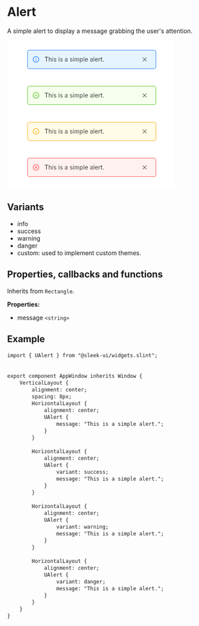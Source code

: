 
# Alert
A simple alert to display a message grabbing the user's attention.  

![alert presentation](images/alert.png)

## Variants
- info
- success
- warning
- danger
- custom: used to implement custom themes.

## Properties, callbacks and functions
Inherits from `Rectangle`.  

**Properties:**
- message `<string>`

## Example
```slint
import { UAlert } from "@sleek-ui/widgets.slint";


export component AppWindow inherits Window {
	VerticalLayout {
		alignment: center;
		spacing: 8px;
		HorizontalLayout {
            alignment: center;
            UAlert {
                message: "This is a simple alert.";
            }
        }

        HorizontalLayout {
            alignment: center;
            UAlert {
                variant: success;
                message: "This is a simple alert.";
            }
        }

        HorizontalLayout {
            alignment: center;
            UAlert {
                variant: warning;
                message: "This is a simple alert.";
            }
        }

        HorizontalLayout {
            alignment: center;
            UAlert {
                variant: danger;
                message: "This is a simple alert.";
            }
        }
	}
}
```
